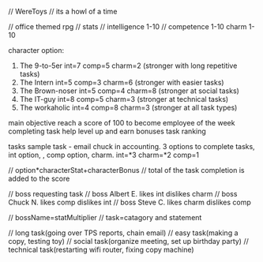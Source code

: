 // WereToys 
// its a howl of a time

// office themed rpg 
// stats 
// intelligence 1-10
// competence 1-10
charm 1-10

character option: 
1. The 9-to-5er int=7 comp=5 charm=2 (stronger with long repetitive tasks)
2. The Intern int=5 comp=3 charm=6 (stronger with easier tasks)
3. The Brown-noser int=5 comp=4 charm=8 (stronger at social tasks)
4. The IT-guy int=8 comp=5 charm=3 (stronger at technical tasks)
5. The workaholic int=4 comp=8 charm=3 (stronger at all task types) 

main objective 
reach a score of 100 to become employee of the week
completing task help level up and earn bonuses 
task ranking 

tasks 
sample task - email chuck in accounting.
3 options to complete tasks, int option, , comp option, charm.
int=*3
charm=*2 
comp=1

// option*characterStat+characterBonus 
// total of the task completion is added to the score

// boss requesting task
// boss Albert E. likes int dislikes charm
// boss Chuck N. likes comp dislikes int
// boss Steve C. likes charm dislikes comp

// bossName=statMultiplier
// task=catagory and statement 

// long task(going over TPS reports, chain email)
// easy task(making a copy, testing toy)
// social task(organize meeting, set up birthday party)
// technical task(restarting wifi router, fixing copy machine)
